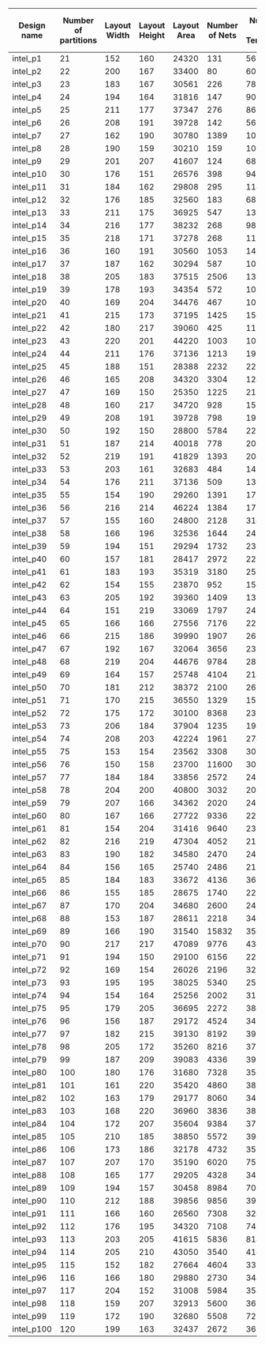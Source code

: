| Design name | Number of partitions | Layout Width | Layout Height | Layout Area | Number of Nets | Number of Terminals | Number of hard constraints | Inter-partition weighted HPWL | Partition-pin weighted HPWL |
| ----------- | -------------------- | ------------ | ------------- | ----------- | -------------- | ------------------- | -------------------------- | ----------------------------- | --------------------------- |
| intel_p1    | 21                   | 152          | 160           | 24320       | 131            | 56                  | 18                         | 1.90251                       | 14.182                      |
| intel_p2    | 22                   | 200          | 167           | 33400       | 80             | 60                  | 20                         | 2.05253                       | 4.01323                     |
| intel_p3    | 23                   | 183          | 167           | 30561       | 226            | 78                  | 18                         | 3.4153                        | 26.27747                    |
| intel_p4    | 24                   | 194          | 164           | 31816       | 147            | 90                  | 19                         | 2.02363                       | 16.4169                     |
| intel_p5    | 25                   | 211          | 177           | 37347       | 276            | 86                  | 21                         | 21.72804                      | 8.50028                     |
| intel_p6    | 26                   | 208          | 191           | 39728       | 142            | 56                  | 21                         | 10.71093                      | 5.21364                     |
| intel_p7    | 27                   | 162          | 190           | 30780       | 1389           | 102                 | 18                         | 5.60999                       | 98.61028                    |
| intel_p8    | 28                   | 190          | 159           | 30210       | 159            | 100                 | 20                         | 2.25394                       | 17.45693                    |
| intel_p9    | 29                   | 201          | 207           | 41607       | 124            | 68                  | 17                         | 4.32304                       | 7.12618                     |
| intel_p10   | 30                   | 176          | 151           | 26576       | 398            | 94                  | 19                         | 10.70147                      | 17.38509                    |
| intel_p11   | 31                   | 184          | 162           | 29808       | 295            | 114                 | 21                         | 6.72015                       | 31.66792                    |
| intel_p12   | 32                   | 176          | 185           | 32560       | 183            | 68                  | 18                         | 4.78489                       | 10.45208                    |
| intel_p13   | 33                   | 211          | 175           | 36925       | 547            | 130                 | 23                         | 4.41033                       | 71.8595                     |
| intel_p14   | 34                   | 216          | 177           | 38232       | 268            | 98                  | 26                         | 10.18221                      | 14.21623                    |
| intel_p15   | 35                   | 218          | 171           | 37278       | 268            | 112                 | 23                         | 11.72846                      | 13.6704                     |
| intel_p16   | 36                   | 160          | 191           | 30560       | 1053           | 140                 | 30                         | 5.78837                       | 67.62549                    |
| intel_p17   | 37                   | 187          | 162           | 30294       | 587            | 100                 | 25                         | 47.9227                       | 16.27938                    |
| intel_p18   | 38                   | 205          | 183           | 37515       | 2506           | 130                 | 28                         | 12.59787                      | 193.061                     |
| intel_p19   | 39                   | 178          | 193           | 34354       | 572            | 106                 | 23                         | 10.89763                      | 34.56054                    |
| intel_p20   | 40                   | 169          | 204           | 34476       | 467            | 108                 | 31                         | 23.29405                      | 20.63544                    |
| intel_p21   | 41                   | 215          | 173           | 37195       | 1425           | 154                 | 23                         | 15.94287                      | 99.39607                    |
| intel_p22   | 42                   | 180          | 217           | 39060       | 425            | 112                 | 26                         | 14.31081                      | 23.9395                     |
| intel_p23   | 43                   | 220          | 201           | 44220       | 1003           | 106                 | 26                         | 13.69601                      | 70.73756                    |
| intel_p24   | 44                   | 211          | 176           | 37136       | 1213           | 192                 | 23                         | 31.05651                      | 72.2063                     |
| intel_p25   | 45                   | 188          | 151           | 28388       | 2232           | 226                 | 29                         | 26.18859                      | 131.58202                   |
| intel_p26   | 46                   | 165          | 208           | 34320       | 3304           | 124                 | 31                         | 74.37803                      | 213.30705                   |
| intel_p27   | 47                   | 169          | 150           | 25350       | 1225           | 212                 | 32                         | 29.45304                      | 59.20499                    |
| intel_p28   | 48                   | 160          | 217           | 34720       | 928            | 150                 | 29                         | 18.87644                      | 51.34155                    |
| intel_p29   | 49                   | 208          | 191           | 39728       | 798            | 198                 | 27                         | 18.9935                       | 47.0728                     |
| intel_p30   | 50                   | 192          | 150           | 28800       | 5784           | 226                 | 39                         | 32.73938                      | 389.88788                   |
| intel_p31   | 51                   | 187          | 214           | 40018       | 778            | 200                 | 28                         | 9.65444                       | 50.01034                    |
| intel_p32   | 52                   | 219          | 191           | 41829       | 1393           | 204                 | 37                         | 103.1341                      | 53.86103                    |
| intel_p33   | 53                   | 203          | 161           | 32683       | 484            | 146                 | 35                         | 13.27084                      | 24.84169                    |
| intel_p34   | 54                   | 176          | 211           | 37136       | 509            | 130                 | 35                         | 23.87873                      | 24.01555                    |
| intel_p35   | 55                   | 154          | 190           | 29260       | 1391           | 172                 | 36                         | 94.74532                      | 37.15035                    |
| intel_p36   | 56                   | 216          | 214           | 46224       | 1384           | 172                 | 41                         | 53.44118                      | 83.87238                    |
| intel_p37   | 57                   | 155          | 160           | 24800       | 2128           | 314                 | 39                         | 19.05278                      | 110.25679                   |
| intel_p38   | 58                   | 166          | 196           | 32536       | 1644           | 242                 | 28                         | 14.8241                       | 98.93082                    |
| intel_p39   | 59                   | 194          | 151           | 29294       | 1732           | 230                 | 32                         | 14.65667                      | 98.66875                    |
| intel_p40   | 60                   | 157          | 181           | 28417       | 2972           | 226                 | 40                         | 15.41361                      | 179.49471                   |
| intel_p41   | 61                   | 183          | 193           | 35319       | 3180           | 250                 | 37                         | 17.22678                      | 212.43907                   |
| intel_p42   | 62                   | 154          | 155           | 23870       | 952            | 154                 | 43                         | 44.97127                      | 30.73796                    |
| intel_p43   | 63                   | 205          | 192           | 39360       | 1409           | 132                 | 39                         | 64.77656                      | 71.68248                    |
| intel_p44   | 64                   | 151          | 219           | 33069       | 1797           | 246                 | 44                         | 33.42265                      | 103.66603                   |
| intel_p45   | 65                   | 166          | 166           | 27556       | 7176           | 222                 | 35                         | 13.36513                      | 483.85153                   |
| intel_p46   | 66                   | 215          | 186           | 39990       | 1907           | 266                 | 36                         | 24.15656                      | 127.1384                    |
| intel_p47   | 67                   | 192          | 167           | 32064       | 3656           | 238                 | 39                         | 65.57839                      | 214.1528                    |
| intel_p48   | 68                   | 219          | 204           | 44676       | 9784           | 280                 | 41                         | 75.56947                      | 812.26733                   |
| intel_p49   | 69                   | 164          | 157           | 25748       | 4104           | 214                 | 44                         | 144.3103                      | 174.84955                   |
| intel_p50   | 70                   | 181          | 212           | 38372       | 2100           | 262                 | 38                         | 180.24544                     | 60.49012                    |
| intel_p51   | 71                   | 170          | 215           | 36550       | 1329           | 152                 | 41                         | 36.22928                      | 74.41418                    |
| intel_p52   | 72                   | 175          | 172           | 30100       | 8368           | 232                 | 46                         | 24.77619                      | 586.47052                   |
| intel_p53   | 73                   | 206          | 184           | 37904       | 1235           | 194                 | 46                         | 81.04314                      | 48.27015                    |
| intel_p54   | 74                   | 208          | 203           | 42224       | 1961           | 274                 | 36                         | 85.16208                      | 104.61805                   |
| intel_p55   | 75                   | 153          | 154           | 23562       | 3308           | 306                 | 38                         | 67.19464                      | 155.31924                   |
| intel_p56   | 76                   | 150          | 158           | 23700       | 11600          | 306                 | 39                         | 25.62125                      | 725.66754                   |
| intel_p57   | 77                   | 184          | 184           | 33856       | 2572           | 246                 | 40                         | 203.43555                     | 74.04725                    |
| intel_p58   | 78                   | 204          | 200           | 40800       | 3032           | 200                 | 42                         | 233.32591                     | 111.21878                   |
| intel_p59   | 79                   | 207          | 166           | 34362       | 2020           | 248                 | 43                         | 91.98679                      | 92.80682                    |
| intel_p60   | 80                   | 167          | 166           | 27722       | 9336           | 222                 | 46                         | 82.33565                      | 600.49615                   |
| intel_p61   | 81                   | 154          | 204           | 31416       | 9640           | 238                 | 45                         | 28.82468                      | 694.21704                   |
| intel_p62   | 82                   | 216          | 219           | 47304       | 4052           | 216                 | 60                         | 55.26815                      | 303.43921                   |
| intel_p63   | 83                   | 190          | 182           | 34580       | 2470           | 248                 | 48                         | 28.35157                      | 156.56514                   |
| intel_p64   | 84                   | 156          | 165           | 25740       | 2486           | 212                 | 42                         | 42.23067                      | 128.02142                   |
| intel_p65   | 85                   | 184          | 183           | 33672       | 4136           | 366                 | 46                         | 101.75459                     | 227.65347                   |
| intel_p66   | 86                   | 155          | 185           | 28675       | 1740           | 226                 | 45                         | 104.25269                     | 56.47887                    |
| intel_p67   | 87                   | 170          | 204           | 34680       | 2600           | 248                 | 51                         | 34.57795                      | 160.96191                   |
| intel_p68   | 88                   | 153          | 187           | 28611       | 2218           | 340                 | 49                         | 55.05537                      | 105.62538                   |
| intel_p69   | 89                   | 166          | 190           | 31540       | 15832          | 354                 | 56                         | 56.4492                       | 1139.21863                  |
| intel_p70   | 90                   | 217          | 217           | 47089       | 9776           | 434                 | 44                         | 337.67313                     | 624.88159                   |
| intel_p71   | 91                   | 194          | 150           | 29100       | 6156           | 228                 | 42                         | 278.99222                     | 264.65146                   |
| intel_p72   | 92                   | 169          | 154           | 26026       | 2196           | 322                 | 64                         | 51.04633                      | 98.27251                    |
| intel_p73   | 93                   | 195          | 195           | 38025       | 5340           | 258                 | 55                         | 45.22354                      | 372.03842                   |
| intel_p74   | 94                   | 154          | 164           | 25256       | 2002           | 316                 | 47                         | 27.59216                      | 99.68736                    |
| intel_p75   | 95                   | 179          | 205           | 36695       | 2272           | 384                 | 49                         | 68.66415                      | 120.88859                   |
| intel_p76   | 96                   | 156          | 187           | 29172       | 4524           | 342                 | 47                         | 123.96602                     | 216.72748                   |
| intel_p77   | 97                   | 182          | 215           | 39130       | 8192           | 396                 | 69                         | 79.45649                      | 573.52942                   |
| intel_p78   | 98                   | 205          | 172           | 35260       | 8216           | 376                 | 63                         | 69.08224                      | 548.20483                   |
| intel_p79   | 99                   | 187          | 209           | 39083       | 4336           | 396                 | 62                         | 382.18198                     | 139.51971                   |
| intel_p80   | 100                  | 180          | 176           | 31680       | 7328           | 354                 | 53                         | 34.90248                      | 473.83023                   |
| intel_p81   | 101                  | 161          | 220           | 35420       | 4860           | 380                 | 68                         | 36.08142                      | 319.78287                   |
| intel_p82   | 102                  | 163          | 179           | 29177       | 8060           | 342                 | 56                         | 145.54817                     | 448.80884                   |
| intel_p83   | 103                  | 168          | 220           | 36960       | 3836           | 386                 | 41                         | 163.26602                     | 193.66072                   |
| intel_p84   | 104                  | 172          | 207           | 35604       | 9384           | 378                 | 67                         | 171.53751                     | 578.0777                    |
| intel_p85   | 105                  | 210          | 185           | 38850       | 5572           | 394                 | 50                         | 427.87564                     | 204.24989                   |
| intel_p86   | 106                  | 173          | 186           | 32178       | 4732           | 358                 | 51                         | 82.48285                      | 262.74481                   |
| intel_p87   | 107                  | 207          | 170           | 35190       | 6020           | 752                 | 58                         | 175.70828                     | 317.0531                    |
| intel_p88   | 108                  | 165          | 177           | 29205       | 4328           | 342                 | 67                         | 85.48035                      | 219.49414                   |
| intel_p89   | 109                  | 194          | 157           | 30458       | 8984           | 700                 | 57                         | 79.30854                      | 519.63751                   |
| intel_p90   | 110                  | 212          | 188           | 39856       | 9856           | 398                 | 56                         | 101.41978                     | 686.20258                   |
| intel_p91   | 111                  | 166          | 160           | 26560       | 7308           | 324                 | 52                         | 386.15399                     | 254.35892                   |
| intel_p92   | 112                  | 176          | 195           | 34320       | 7108           | 740                 | 61                         | 193.77426                     | 380.35709                   |
| intel_p93   | 113                  | 203          | 205           | 41615       | 5836           | 814                 | 53                         | 50.04818                      | 394.09607                   |
| intel_p94   | 114                  | 205          | 210           | 43050       | 3540           | 414                 | 54                         | 116.04424                     | 207.52315                   |
| intel_p95   | 115                  | 152          | 182           | 27664       | 4604           | 332                 | 55                         | 106.83347                     | 227.64897                   |
| intel_p96   | 116                  | 166          | 180           | 29880       | 2730           | 344                 | 66                         | 101.53712                     | 120.17551                   |
| intel_p97   | 117                  | 204          | 152           | 31008       | 5984           | 354                 | 49                         | 196.61642                     | 289.96512                   |
| intel_p98   | 118                  | 159          | 207           | 32913       | 5600           | 366                 | 67                         | 60.30611                      | 341.34085                   |
| intel_p99   | 119                  | 172          | 190           | 32680       | 5508           | 722                 | 70                         | 51.32798                      | 328.64581                   |
| intel_p100  | 120                  | 199          | 163           | 32437       | 2672           | 362                 | 63                         | 71.66604                      | 138.62871                   |